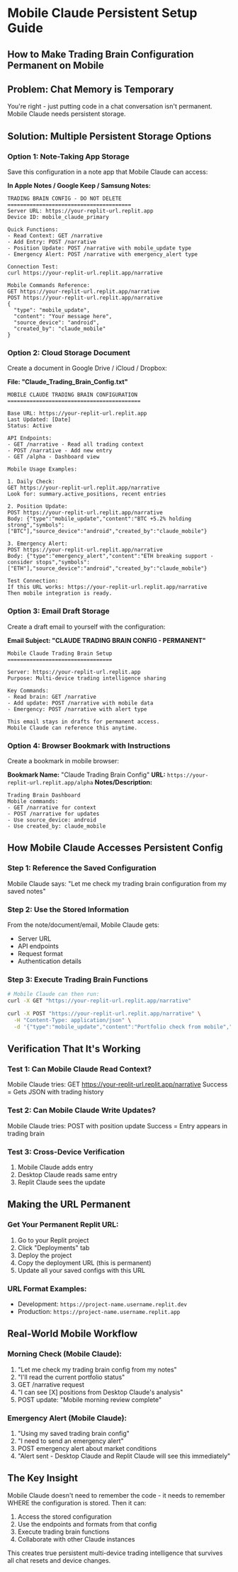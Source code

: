 # Mobile Claude Persistent Setup Guide
## How to Make Trading Brain Configuration Permanent on Mobile

## Problem: Chat Memory is Temporary
You're right - just putting code in a chat conversation isn't permanent. Mobile Claude needs persistent storage.

## Solution: Multiple Persistent Storage Options

### Option 1: Note-Taking App Storage
Save this configuration in a note app that Mobile Claude can access:

**In Apple Notes / Google Keep / Samsung Notes:**
```
TRADING BRAIN CONFIG - DO NOT DELETE
=======================================
Server URL: https://your-replit-url.replit.app
Device ID: mobile_claude_primary

Quick Functions:
- Read Context: GET /narrative
- Add Entry: POST /narrative
- Position Update: POST /narrative with mobile_update type
- Emergency Alert: POST /narrative with emergency_alert type

Connection Test:
curl https://your-replit-url.replit.app/narrative

Mobile Commands Reference:
GET https://your-replit-url.replit.app/narrative
POST https://your-replit-url.replit.app/narrative
{
  "type": "mobile_update",
  "content": "Your message here",
  "source_device": "android",
  "created_by": "claude_mobile"
}
```

### Option 2: Cloud Storage Document
Create a document in Google Drive / iCloud / Dropbox:

**File: "Claude_Trading_Brain_Config.txt"**
```
MOBILE CLAUDE TRADING BRAIN CONFIGURATION
==========================================

Base URL: https://your-replit-url.replit.app
Last Updated: [Date]
Status: Active

API Endpoints:
- GET /narrative - Read all trading context
- POST /narrative - Add new entry
- GET /alpha - Dashboard view

Mobile Usage Examples:

1. Daily Check:
GET https://your-replit-url.replit.app/narrative
Look for: summary.active_positions, recent entries

2. Position Update:
POST https://your-replit-url.replit.app/narrative
Body: {"type":"mobile_update","content":"BTC +5.2% holding strong","symbols":["BTC"],"source_device":"android","created_by":"claude_mobile"}

3. Emergency Alert:
POST https://your-replit-url.replit.app/narrative  
Body: {"type":"emergency_alert","content":"ETH breaking support - consider stops","symbols":["ETH"],"source_device":"android","created_by":"claude_mobile"}

Test Connection:
If this URL works: https://your-replit-url.replit.app/narrative
Then mobile integration is ready.
```

### Option 3: Email Draft Storage
Create a draft email to yourself with the configuration:

**Email Subject: "CLAUDE TRADING BRAIN CONFIG - PERMANENT"**
```
Mobile Claude Trading Brain Setup
=================================

Server: https://your-replit-url.replit.app
Purpose: Multi-device trading intelligence sharing

Key Commands:
- Read brain: GET /narrative
- Add update: POST /narrative with mobile data
- Emergency: POST /narrative with alert type

This email stays in drafts for permanent access.
Mobile Claude can reference this anytime.
```

### Option 4: Browser Bookmark with Instructions
Create a bookmark in mobile browser:

**Bookmark Name:** "Claude Trading Brain Config"
**URL:** `https://your-replit-url.replit.app/alpha`
**Notes/Description:**
```
Trading Brain Dashboard
Mobile commands:
- GET /narrative for context
- POST /narrative for updates
- Use source_device: android
- Use created_by: claude_mobile
```

## How Mobile Claude Accesses Persistent Config

### Step 1: Reference the Saved Configuration
Mobile Claude says: "Let me check my trading brain configuration from my saved notes"

### Step 2: Use the Stored Information
From the note/document/email, Mobile Claude gets:
- Server URL
- API endpoints
- Request format
- Authentication details

### Step 3: Execute Trading Brain Functions
```bash
# Mobile Claude can then run:
curl -X GET "https://your-replit-url.replit.app/narrative"

curl -X POST "https://your-replit-url.replit.app/narrative" \
  -H "Content-Type: application/json" \
  -d '{"type":"mobile_update","content":"Portfolio check from mobile","source_device":"android","created_by":"claude_mobile"}'
```

## Verification That It's Working

### Test 1: Can Mobile Claude Read Context?
Mobile Claude tries: GET https://your-replit-url.replit.app/narrative
Success = Gets JSON with trading history

### Test 2: Can Mobile Claude Write Updates?
Mobile Claude tries: POST with position update
Success = Entry appears in trading brain

### Test 3: Cross-Device Verification
1. Mobile Claude adds entry
2. Desktop Claude reads same entry
3. Replit Claude sees the update

## Making the URL Permanent

### Get Your Permanent Replit URL:
1. Go to your Replit project
2. Click "Deployments" tab
3. Deploy the project
4. Copy the deployment URL (this is permanent)
5. Update all your saved configs with this URL

### URL Format Examples:
- Development: `https://project-name.username.replit.dev`
- Production: `https://project-name.username.replit.app`

## Real-World Mobile Workflow

### Morning Check (Mobile Claude):
1. "Let me check my trading brain config from my notes"
2. "I'll read the current portfolio status"
3. GET /narrative request
4. "I can see [X] positions from Desktop Claude's analysis"
5. POST update: "Mobile morning review complete"

### Emergency Alert (Mobile Claude):
1. "Using my saved trading brain config"
2. "I need to send an emergency alert"
3. POST emergency alert about market conditions
4. "Alert sent - Desktop Claude and Replit Claude will see this immediately"

## The Key Insight

Mobile Claude doesn't need to remember the code - it needs to remember WHERE the configuration is stored. Then it can:

1. Access the stored configuration
2. Use the endpoints and formats from that config
3. Execute trading brain functions
4. Collaborate with other Claude instances

This creates true persistent multi-device trading intelligence that survives all chat resets and device changes.